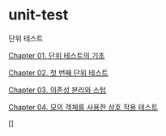 # unit-test
단위 테스트

[Chapter 01. 단위 테스트의 기초](https://moondongmin.notion.site/Chapter-01-186357c44e5680099cd8ed100356e77d?pvs=4)

[Chapter 02. 첫 번째 단위 테스트](https://moondongmin.notion.site/Chapter-02-18c357c44e5680b2a4f1e2e503a8ecc6?pvs=4)

[Chapter 03. 의존성 분리와 스텁](https://moondongmin.notion.site/Chapter-03-19e357c44e568066a501fd84a22d6694?pvs=4)

[Chapter 04. 모의 객체를 사용한 상호 작용 테스트](https://moondongmin.notion.site/Chapter-04-1de357c44e568050a0eaf67c18ca9faf?source=copy_link)

[]
